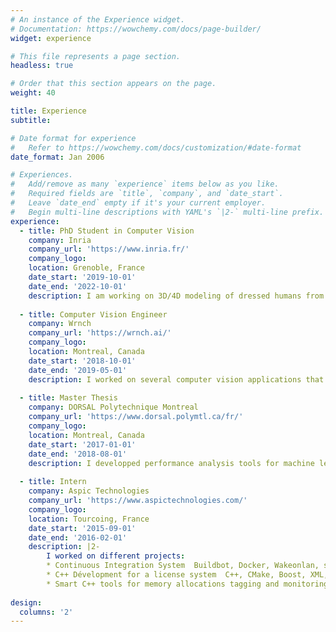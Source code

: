 ```yaml
---
# An instance of the Experience widget.
# Documentation: https://wowchemy.com/docs/page-builder/
widget: experience

# This file represents a page section.
headless: true

# Order that this section appears on the page.
weight: 40

title: Experience
subtitle:

# Date format for experience
#   Refer to https://wowchemy.com/docs/customization/#date-format
date_format: Jan 2006

# Experiences.
#   Add/remove as many `experience` items below as you like.
#   Required fields are `title`, `company`, and `date_start`.
#   Leave `date_end` empty if it's your current employer.
#   Begin multi-line descriptions with YAML's `|2-` multi-line prefix.
experience:
  - title: PhD Student in Computer Vision
    company: Inria
    company_url: 'https://www.inria.fr/'
    company_logo:
    location: Grenoble, France
    date_start: '2019-10-01'
    date_end: '2022-10-01'
    description: I am working on 3D/4D modeling of dressed humans from images/videos.
        
  - title: Computer Vision Engineer
    company: Wrnch
    company_url: 'https://wrnch.ai/'
    company_logo: 
    location: Montreal, Canada
    date_start: '2018-10-01'
    date_end: '2019-05-01'
    description: I worked on several computer vision applications that use human pose estimation and on a multi-camera platform for 3D markerless motion capture (multi cameras calibration, video feed synchronization, 3D estimation from several 2D poses).
  
  - title: Master Thesis
    company: DORSAL Polytechnique Montreal
    company_url: 'https://www.dorsal.polymtl.ca/fr/'
    company_logo: 
    location: Montreal, Canada
    date_start: '2017-01-01'
    date_end: '2018-08-01'
    description: I developped performance analysis tools for machine learning dataflow applications executing in heterogeneous environments. I focused on the library TensorFlow and its dataflow computation graph. The goal was to develop tools which will help to understand the performance of the applications and to detect limiting elements or bottlenecks. A main aspect was to insure that the available hardware (CPUs and GPUs) is used efficiently.
  
  - title: Intern
    company: Aspic Technologies
    company_url: 'https://www.aspictechnologies.com/'
    company_logo: 
    location: Tourcoing, France
    date_start: '2015-09-01'
    date_end: '2016-02-01'
    description: |2-
        I worked on different projects:
        * Continuous Integration System  Buildbot, Docker, Wakeonlan, scripts Bash.
        * C++ Dévelopment for a license system  C++, CMake, Boost, XML, Client-Server.
        * Smart C++ tools for memory allocations tagging and monitoring.
    
design:
  columns: '2'
---
```

